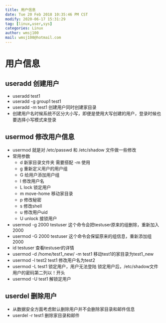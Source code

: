 ```yaml
---
title: 用户信息
date: Tue 20 Feb 2018 10:35:46 PM CST
modify: 2020-06-17 15:31:29 
tag: [linux,user,sys]
categories: Linux
author: wmsj100
mail: wmsj100@hotmail.com
---
```


# 用户信息

## useradd 创建用户

- useradd test1 
- useradd -g group1 test1
- useradd -m test1 创建用户同时创建家目录
- 创建用户名时候系统不区分大小写，即便是使用大写创建的用户，登录时候也要选择小写模式来登录

## usermod 修改用户信息

- usermod 就是对 /etc/passwd 和 /etc/shadow 文件做一些修改
- 常用参数
    - d 新家目录文件夹 需要搭配 -m 使用
    - g 重新定义用户的用户组
    - G 给用户添加用户组
    - l 修改用户名
    - L lock 锁定用户
    - m move-home 移动家目录
    - p 修改秘密
    - s 修改shell
    - u 修改用户uid
    - U unlock 接锁用户
- usermod -g 2000  testuser 这个命令会把testuser原来的组删除，重新加入2000
- usermod -G 2000 testuser  这个命令会保留原来的组信息，重新添加组2000
- id testuser  查看testuser的详情
- usermod -d /home/test1_new/ -m test1 移动test1的家目录为test1_new
- usermod -l test2 test1 修改用户名为test2
- usermod -L test1 锁定用户，用户无法登陆 锁定用户后，/etc/shadow文件用户的密码第二列以！开头
- usermod -U test1 解锁定用户

## userdel 删除用户

- 从数据安全方面考虑默认删除用户并不会删除家目录和邮件信息
- userdel -r test1 删除家目录和邮件
